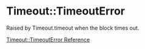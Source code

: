 # Timeout::TimeoutError

Raised by Timeout.timeout when the block times out.

[Timeout::TimeoutError Reference](https://ruby-doc.org/stdlib-2.5.0/libdoc/timeout/rdoc/Timeout::TimeoutError.html)
